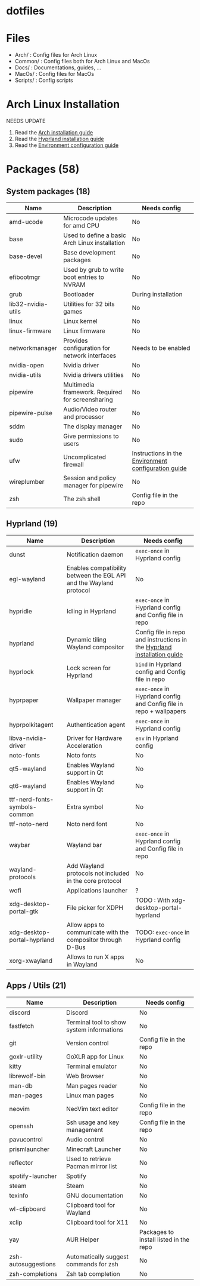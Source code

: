 # dotfiles

# Files
- Arch/ : Config files for Arch Linux
- Common/ : Config files both for Arch Linux and MacOs
- Docs/ : Documentations, guides, ...
- MacOs/ : Config files for MacOs
- Scripts/ : Config scripts

# Arch Linux Installation

NEEDS UPDATE

1. Read the [Arch installation guide](installation/arch_install.md)
2. Read the [Hyprland installation guide](installation/hyprland_install.md)
3. Read the [Environment configuration guide](installation/configuration.md)

# Packages (58)

## System packages (18)

| Name | Description | Needs config |
|------|-------------|--------------|
| amd-ucode | Microcode updates for amd CPU | No |
| base | Used to define a basic Arch Linux installation | No |
| base-devel | Base development packages  | No |
| efibootmgr | Used by grub to write boot entries to NVRAM | No |
| grub | Bootloader | During installation |
| lib32-nvidia-utils | Utilities for 32 bits games | No |
| linux | Linux kernel | No |
| linux-firmware | Linux firmware | No |
| networkmanager | Provides configuration for network interfaces | Needs to be enabled |
| nvidia-open | Nvidia driver | No |
| nvidia-utils | Nvidia drivers utilities | No |
| pipewire | Multimedia framework. Required for screensharing | No |
| pipewire-pulse | Audio/Video router and processor | No |
| sddm | The display manager | No |
| sudo | Give permissions to users | No |
| ufw | Uncomplicated firewall | Instructions in the [Environment configuration guide](installation/configuration.md) |
| wireplumber | Session and policy manager for pipewire | No |
| zsh | The zsh shell | Config file in the repo |

## Hyprland (19)

| Name | Description | Needs config |
|------|-------------|--------------|
| dunst | Notification daemon | `exec-once` in Hyprland config |
| egl-wayland | Enables compatibility between the EGL API and the Wayland protocol | No |
| hypridle | Idling in Hyprland | `exec-once` in Hyprland config and Config file in repo |
| hyprland | Dynamic tiling Wayland compositor | Config file in repo and instructions in the [Hyprland installation guide](installation/hyprland_install.md) |
| hyprlock | Lock screen for Hyprland | `bind` in Hyprland config and Config file in repo |
| hyprpaper | Wallpaper manager | `exec-once` in Hyprland config and Config file in repo + wallpapers|
| hyprpolkitagent | Authentication agent | `exec-once` in Hyprland config |
| libva-nvidia-driver | Driver for Hardware Acceleration | `env` in Hyprland config |
| noto-fonts | Noto fonts | No |
| qt5-wayland | Enables Wayland support in Qt | No |
| qt6-wayland | Enables Wayland support in Qt | No |
| ttf-nerd-fonts-symbols-common | Extra symbol | No |
| ttf-noto-nerd | Noto nerd font | No |
| waybar | Wayland bar | `exec-once` in Hyprland config and Config file in repo |
| wayland-protocols | Add Wayland protocols not included in the core protocol | No |
| wofi | Applications launcher | ? |
| xdg-desktop-portal-gtk | File picker for XDPH | TODO : With xdg-desktop-portal-hyprland |
| xdg-desktop-portal-hyprland | Allow apps to communicate with the compositor through D-Bus | TODO: `exec-once` in Hyprland config |
| xorg-xwayland | Allows to run X apps in Wayland | No |

## Apps / Utils (21)

| Name | Description | Needs config |
|------|-------------|--------------|
| discord | Discord | No |
| fastfetch | Terminal tool to show system informations | No |
| git | Version control | Config file in the repo |
| goxlr-utility | GoXLR app for Linux | No |
| kitty | Terminal emulator | No |
| librewolf-bin | Web Browser | No |
| man-db | Man pages reader | No |
| man-pages | Linux man pages | No |
| neovim | NeoVim text editor | Config file in the repo |
| openssh | Ssh usage and key management | Config file in the repo |
| pavucontrol | Audio control | No |
| prismlauncher | Minecraft Launcher | No |
| reflector | Used to retrieve Pacman mirror list | No |
| spotify-launcher | Spotify | No |
| steam | Steam | No |
| texinfo | GNU documentation | No |
| wl-clipboard | Clipboard tool for Wayland | No |
| xclip | Clipboard tool for X11 | No |
| yay | AUR Helper | Packages to install listed in the repo |
| zsh-autosuggestions | Automatically suggest commands for zsh | No |
| zsh-completions | Zsh tab completion | No |
